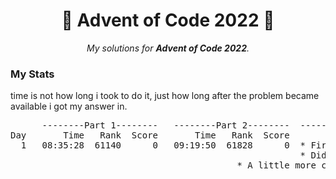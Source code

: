 <h1 align="center">
	🌟 Advent of Code 2022 🎄
</h1>

<p align="center">
	<i>My solutions for <b>Advent of Code 2022</b>.</i>
</p>
<h3>My Stats</h3>
<p>time is not how long i took to do it, just how long after the problem became available i got my answer in.</p>
<pre>
      --------Part 1--------   --------Part 2--------  -----Comments --------------------------------------------
Day       Time   Rank  Score       Time   Rank  Score
  1   08:35:28  61140      0   09:19:50  61828      0  * First time ever builind a rust thing.
                                                       * Didn't spend any time prior to AoC using rust
						                   * A little more cryptic than I was hoping for.
                                                        
</pre>
